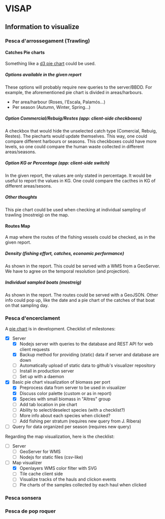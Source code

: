 # VISAP
## Information to visualize
### Pesca d'arrossegament (Trawling)
#### Catches Pie charts
Something like a [d3 pie chart](https://bluenetcataccio4.github.io/VISAP/piechart/) could be used.
##### Options available in the given report
These options will probably require new queries to the server/BBDD. For example, the aforementioned pie chart is divided in areas/harbours.
- Per area/harbour (Roses, l'Escala, Palamós...)
- Per season (Autumn, Winter, Spring...)

##### Option Commercial/Rebuig/Restes (app: client-side checkboxes)
A checkbox that would hide the unselected catch type (Comercial, Rebuig, Restes). The piecharts would update themselves. This way, one could compare different harbours or seasons. This checkboxes could have more levels, so one could compare the human waste collected in different areas/seasons.

##### Option KG or Percentage (app: client-side switch)
In the given report, the values are only stated in percentage. It would be useful to report the values in KG. One could compare the cacthes in KG of different areas/sesons.

##### Other thoughts
This pie chart could be used when checking at individual sampling of trawling (mostreig) on the map.

#### Routes Map
A map where the routes of the fishing vessels could be checked, as in the given report.

##### Density (fishing effort, catches, economic performance)
As shown in the report. This could be served with a WMS from a GeoServer. We have to agree on the temporal resolution (and projection).

##### Individual sampled boats (mostreig)
As shown in the report. The routes could be served with a GeoJSON. Other info could pop up, like the date and a pie chart of the catches of that boat on that sampling day.

### Pesca d'encerclament
A [pie chart](https://bluenetcataccio4.github.io/VISAP/piechart/) is in development. Checklist of milestones:
- [x] Server
  - [x] Nodejs server with queries to the database and REST API for web client requests
  - [x] Backup method for providing (static) data if server and database are down
  - [ ] Automatically upload of static data to github's visualizer repository
  - [ ] Install in production server
  - [ ] Set up with a daemon
- [x] Basic pie chart visualization of biomass per port
  - [x] Preprocess data from server to be used in visualizer
  - [x] Discuss color palette (custom or as in report)
  - [x] Species with small biomass in "Altres" group
  - [ ] Add tab location in pie chart
  - [ ] Ability to select/deselect species (with a checklist?)
  - [ ] More info about each species when clicked?
  - [ ] Add fishing per stratum (requires new query from J. Ribera)
- [ ] Query for data organized per season (requires new query)

Regarding the map visualization, here is the checklist:
- [ ] Server
  - [ ] GeoServer for WMS
  - [ ] Nodejs for static files (csv-like)
- [ ] Map visualizer
  - [x] Openlayers WMS color filter with SVG
  - [ ] Tile cache client side
  - [ ] Visualize tracks of the hauls and clickon events
  - [ ] Pie charts of the samples collected by each haul when clicked

### Pesca sonsera

### Pesca de pop roquer
